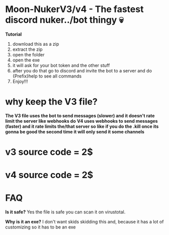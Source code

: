 # Moon-NukerV3/v4 - The fastest discord nuker../bot thingy 💀

**Tutorial**
1. download this as a zip
2. extract the zip
3. open the folder
4. open the exe
5. it will ask for your bot token and the other stuff
6. after you do that go to discord and invite the bot to a server and do {Prefix}help to see all commands
7. Enjoy!!!

# why keep the V3 file?
**The V3 file uses the bot to send messages (slower) and it doesn't rate limit the server like webhooks do**
**V4 uses webhooks to send messages (faster) and it rate limits the/that server so like if you do the .kill once its gonna be good the second time it will only send it some channels**

# v3 source code = 2$
# v4 source code = 2$

# FAQ

**Is it safe?**
Yes the file is safe you can scan it on virustotal.

**Why is it an exe?**
I don't want skids skidding this and, because it has a lot of customizing so it has to be an exe
